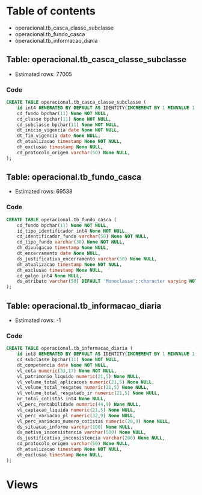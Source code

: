 # Table of contents
- operacional.tb_casca_classe_subclasse
- operacional.tb_fundo_casca
- operacional.tb_informacao_diaria

## Table: operacional.tb_casca_classe_subclasse
- Estimated rows: 77005

### Code

```sql
CREATE TABLE operacional.tb_casca_classe_subclasse (
    id int4 GENERATED BY DEFAULT AS IDENTITY(INCREMENT BY 1 MINVALUE 1 MAXVALUE 2147483647 START 1 CACHE 1 NO CYCLE) NOT NULL,
    cd_fundo bpchar(11) None NOT NULL,
    cd_classe bpchar(11) None NOT NULL,
    cd_subclasse bpchar(11) None NOT NULL,
    dt_inicio_vigencia date None NOT NULL,
    dt_fim_vigencia date None NULL,
    dh_atualizacao timestamp None NOT NULL,
    dh_exclusao timestamp None NULL,
    cd_protocolo_origem varchar(50) None NULL,
);
```

## Table: operacional.tb_fundo_casca
- Estimated rows: 69538

### Code

```sql
CREATE TABLE operacional.tb_fundo_casca (
    cd_fundo bpchar(11) None NOT NULL,
    id_tipo_identificador int4 None NOT NULL,
    cd_identificador_fundo varchar(50) None NOT NULL,
    cd_tipo_fundo varchar(30) None NOT NULL,
    dh_divulgacao timestamp None NULL,
    dt_encerramento date None NULL,
    ds_justificativa_encerramento varchar(50) None NULL,
    dh_atualizacao timestamp None NOT NULL,
    dh_exclusao timestamp None NULL,
    cd_galgo int4 None NULL,
    ds_atributo varchar(50) DEFAULT 'Monoclasse'::character varying NOT NULL,
);
```

## Table: operacional.tb_informacao_diaria
- Estimated rows: -1

### Code

```sql
CREATE TABLE operacional.tb_informacao_diaria (
    id int8 GENERATED BY DEFAULT AS IDENTITY(INCREMENT BY 1 MINVALUE 1 MAXVALUE 9223372036854775807 START 1 CACHE 1 NO CYCLE) NOT NULL,
    cd_subclasse bpchar(11) None NOT NULL,
    dt_competencia date None NOT NULL,
    vl_cota numeric(33,17) None NOT NULL,
    vl_patrimonio_liquido numeric(21,5) None NULL,
    vl_volume_total_aplicacoes numeric(21,5) None NULL,
    vl_volume_total_resgates numeric(21,5) None NULL,
    vl_volume_total_resgatado_ir numeric(21,5) None NULL,
    nr_total_cotistas int4 None NULL,
    vl_perc_rentabilidade numeric(44,9) None NULL,
    vl_captacao_liquida numeric(21,5) None NULL,
    vl_perc_variacao_pl numeric(32,9) None NULL,
    vl_perc_variacao_numero_cotistas numeric(20,9) None NULL,
    ds_situacao_informe varchar(100) None NULL,
    ds_motivo_inconsistencia varchar(500) None NULL,
    ds_justificativa_inconsistencia varchar(200) None NULL,
    cd_protocolo_origem varchar(50) None NULL,
    dh_atualizacao timestamp None NOT NULL,
    dh_exclusao timestamp None NULL,
);
```

# Views 
